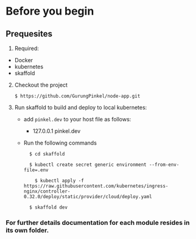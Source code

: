 # Before you begin

## Prequesites

1. Required:

- Docker
- kubernetes
- skaffold

2. Checkout the project

   ```
   $ https://github.com/GurungPinkel/node-app.git
   ```

3. Run skaffold to build and deploy to local kubernetes:

   - add `pinkel.dev` to your host file as follows:
     - 127.0.0.1 pinkel.dev
   - Run the following commands

     ```
       $ cd skaffold

       $ kubectl create secret generic environment --from-env-file=.env

         $ kubectl apply -f https://raw.githubusercontent.com/kubernetes/ingress-nginx/controller-0.32.0/deploy/static/provider/cloud/deploy.yaml

       $ skaffold dev

     ```

### For further details documentation for each module resides in its own folder.
